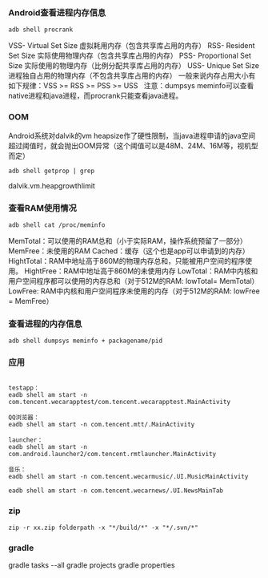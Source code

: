 ### Android查看进程内存信息
```
adb shell procrank
```
VSS- Virtual Set Size 虚拟耗用内存（包含共享库占用的内存）
RSS- Resident Set Size 实际使用物理内存（包含共享库占用的内存）
PSS- Proportional Set Size 实际使用的物理内存（比例分配共享库占用的内存）
USS- Unique Set Size 进程独自占用的物理内存（不包含共享库占用的内存）
一般来说内存占用大小有如下规律：VSS >= RSS >= PSS >= USS
 
注意：dumpsys meminfo可以查看native进程和java进程，而procrank只能查看java进程。

### OOM
Android系统对dalvik的vm heapsize作了硬性限制，当java进程申请的java空间超过阈值时，就会抛出OOM异常（这个阈值可以是48M、24M、16M等，视机型而定）
```
adb shell getprop | grep 
```
dalvik.vm.heapgrowthlimit


### 查看RAM使用情况
```
adb shell cat /proc/meminfo
```
MemTotal：可以使用的RAM总和（小于实际RAM，操作系统预留了一部分）
MemFree：未使用的RAM
Cached：缓存（这个也是app可以申请到的内存）
HightTotal：RAM中地址高于860M的物理内存总和，只能被用户空间的程序使用。
HightFree：RAM中地址高于860M的未使用内存
LowTotal：RAM中内核和用户空间程序都可以使用的内存总和（对于512M的RAM: lowTotal= MemTotal）
LowFree: RAM中内核和用户空间程序未使用的内存（对于512M的RAM: lowFree = MemFree）

### 查看进程的内存信息
```
adb shell dumpsys meminfo + packagename/pid
```

### 应用
```

testapp：
eadb shell am start -n com.tencent.wecarapptest/com.tencent.wecarapptest.MainActivity

QQ浏览器：
eadb shell am start -n com.tencent.mtt/.MainActivity

launcher：
eadb shell am start -n com.android.launcher2/com.tencent.rmtlauncher.MainActivity

音乐：
eadb shell am start -n com.tencent.wecarmusic/.UI.MusicMainActivity

eadb shell am start -n com.tencent.wecarnews/.UI.NewsMainTab

```

### zip
```
zip -r xx.zip folderpath -x "*/build/*" -x "*/.svn/*"
```


### gradle

gradle tasks --all
gradle projects
gradle properties


